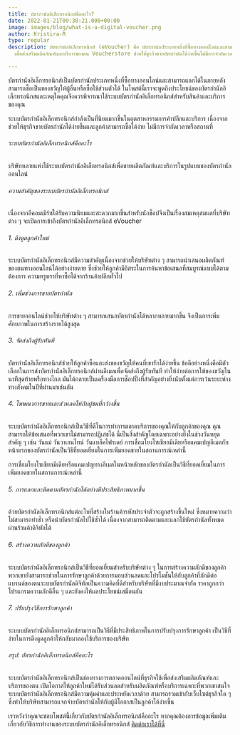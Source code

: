```yaml
---
title: บัตรกำนัลอิเล็กทรอนิกส์คืออะไร?
date: 2022-01-21T09:30:21.000+00:00
image: images/blog/what-is-a-digital-voucher.png
author: Kristira-R
type: regular
description: บัตรกำนัลอิเล็กทรอนิกส์ (eVoucher) คือ บัตรกำนัลประเภทหนึ่งที่ซื้อทางออนไลน์และสามารถแลกได้ในภายหลังเป็นที่นิยมมากในอุตสาหกรรมค้าปลีกและธุรกิจบริการ
  เพื่อส่งเสริมผลิตภัณฑ์และบริการของตน Voucherstore ช่วยให้ธุรกิจขายบัตรกำนัลได้ง่ายขึ้นไม่มีการจำกัดเวลาหรือสถานที่

---
```

บัตรกำนัลอิเล็กทรอนิกส์เป็นบัตรกำนัลประเภทหนึ่งที่ซื้อทางออนไลน์และสามารถแลกได้ในภายหลัง สามารถซื้อเป็นของขวัญให้ผู้อื่นหรือซื้อใช้ส่วนตัวได้ ในโพสต์นี้เราจะพูดถึงประโยชน์ของบัตรกำนัลอิเล็กทรอนิกสและเหตุใดคุณจึงควรพิจารณาใช้ระบบบัตรกำนัลอิเล็กทรอนิกส์สำหรับสินค้าและบริการของคุณ

ระบบบัตรกำนัลอิเล็กทรอนิกส์กำลังเป็นที่นิยมมากขึ้นในอุตสาหกรรมการค้าปลีกและบริการ เนื่องจากช่วยให้ธุรกิจขายบัตรกำนัลได้ง่ายขึ้นและลูกค้าสามารถซื้อได้ง่าย ไม่มีการจำกัดเวลาหรือสถานที่

###### ระบบบัตรกำนัลอิเล็กทรอนิกส์คืออะไร

บริษัทหลายแห่งใช้ระบบบัตรกำนัลอิเล็กทรอนิกส์เพื่อขายผลิตภัณฑ์และบริการในรูปแบบของบัตรกำนัลออนไลน์

###### ความสำคัญของระบบบัตรกำนัลอิเล็กทรอนิกส์

เนื่องจากอีคอมเมิร์ซได้รับความนิยมและสะดวกมากขึ้นสำหรับนักช็อปจึงเป็นเรื่องสมเหตุสมผลที่บริษัทต่าง ๆ จะเปิดการเข้าถึงบัตรกำนัลอิเล็กทรอนิกส์ eVoucher

###### 1. ดึงดูดลูกค้าใหม่

ระบบบัตรกำนัลอิเล็กทรอนิกส์มีความสำคัญเนื่องจากช่วยให้บริษัทต่าง ๆ สามารถนำเสนอผลิตภัณฑ์ของตนทางออนไลน์ได้อย่างง่ายดาย ซึ่งช่วยให้ลูกค้ามีอิสระในการค้นหาข้อเสนอที่สมบูรณ์แบบได้ตามต้องการ
ความหรูหราที่หาซื้อได้จากร้านค้าปลีกทั่วไป

###### 2. เพิ่มช่วงการขายบัตรกำนัล

การขายออนไลน์ช่วยให้บริษัทต่าง ๆ สามารถเสนอบัตรกำนัลได้หลากหลายมากขึ้น จึงเป็นการเพิ่มศักยภาพในการสร้างรายได้สูงสุด

###### 3. จัดส่งถึงผู้รับทันที

บัตรกำนัลอิเล็กทรอนิกส์ช่วยให้ลูกค้าซื้อและส่งของขวัญให้คนที่เขารักได้ง่ายขึ้น ข้อดีอย่างหนึ่งคือมีตัวเลือกในการส่งบัตรกำนัลอิเล็กทรอนิกส์ผ่านอีเมลเพื่อจัดส่งถึงผู้รับทันที ทำให้ง่ายต่อการให้ของขวัญในนาทีสุดท้ายหรือทางไกล มันได้กลายเป็นเครื่องมือการช็อปปิ้งที่สำคัญอย่างยิ่งนับตั้งแต่การเว้นระยะห่างทางสังคมในปีที่ผ่านมาเช่นกัน

###### 4. โฆษณาการขายและส่วนลดให้กับผู้ชมที่กว้างขึ้น

ระบบบัตรกำนัลอิเล็กทรอนิกส์เป็นวิธีที่ดีในการทำการตลาดบริการของคุณให้กับลูกค้าของคุณ คุณสามารถให้ข้อเสนอที่พวกเขาไม่สามารถปฏิเสธได้ นี่เป็นสิ่งสำคัญโดยเฉพาะอย่างยิ่งในช่วงวันหยุดสำคัญ ๆ เช่น วันแม่ วันวาเลนไทน์ วันแบล็คไฟรเดย์ การเชื่อมโยงโซเชียลมีเดียหรือแคมเปญอีเมลกับหน้าแรกของบัตรกำนัลเป็นวิธีที่ยอดเยี่ยมในการเพิ่มยอดขายในสถานการณ์เหล่านี้

การเชื่อมโยงโซเชียลมีเดียหรือแคมเปญทางอีเมลในหน้าหลักของบัตรกำนัลเป็นวิธีที่ยอดเยี่ยมในการเพิ่มยอดขายในสถานการณ์เหล่านี้

###### 5. การแลกและติดตามบัตรกำนัลได้อย่างมีประสิทธิภาพมากขึ้น

ด้วยบัตรกำนัลอิเล็กทรอนิกส์แต่ละใบที่สร้างในร้านค้ารหัสประจำตัวจะถูกสร้างขึ้นใหม่ ซึ่งหมายความว่าไม่สามารถทำซ้ำ หรือนำบัตรกำนัลไปใช้ซ้ำได้ เนื่องจากสามารถติดตามและแลกใช้บัตรกำนัลทั้งหมดผ่านร้านค้าดิจิทัลได้

###### 6. สร้างความภักดีของลูกค้า

ระบบบัตรกำนัลอิเล็กทรอนิกส์เป็นวิธีที่ยอดเยี่ยมสำหรับบริษัทต่าง ๆ ในการสร้างความภักดีของลูกค้า พวกเขายังสามารถช่วยในการรักษาลูกค้าด้วยการมอบส่วนลดและโปรโมชั่นให้กับลูกค้าที่ภักดีต่อแบรนด์ของตนระบบบัตรกำนัลดิจิทัลเป็นความคิดที่ดีสำหรับบริษัทที่มีงบประมาณจำกัด ราคาถูกกว่าโปรแกรมความภักดีอื่น ๆ และยังคงให้ผลประโยชน์เสมือนกัน

###### 7. ปรับปรุงวิธีการรักษาลูกค้า

ระบบบบัตรกำนัลอิเล็กทรอนิกส์สามารถเป็นวิธีที่มีประสิทธิภาพในการปรับปรุงการรักษาลูกค้า เป็นวิธีที่ง่ายในการดึงดูดลูกค้าให้กลับมาลองใช้บริการของบริษัท

###### สรุป: บัตรกำนัลอิเล็กทรอนิกส์คืออะไร

ระบบบัตรกำนัลอิเล็กทรอนิกส์เป็นช่องทางการตลาดออนไลน์ที่ธุรกิจใช้เพื่อส่งเสริมผลิตภัณฑ์และบริการของตน เปิดโอกาสให้ลูกค้าใหม่ได้รับส่วนลดสำหรับผลิตภัณฑ์หรือบริการเฉพาะที่พวกเขาสนใจ ระบบบัตรกำนัลอิเล็กทรอนิกส์มีความคุ้มค่าและประหยัดเวลาด้วย สามารถรวมเข้ากับเว็บไซต์ธุรกิจใด ๆ ซึ่งทำให้บริษัทสามารถแจกจ่ายบัตรกำนัลให้กับผู้มีโอกาสเป็นลูกค้าได้ง่ายขึ้น

เราหวังว่าคุณจะชอบโพสต์นี้เกี่ยวกับบัตรกำนัลอิเล็กทรอนิกส์คืออะไร หากคุณต้องการข้อมูลเพิ่มเติมเกี่ยวกับวิธีการทำงานของระบบบัตรกำนัลอิเล็กทรอนิกส์ [ติดต่อเราได้ที่นี่](/)
